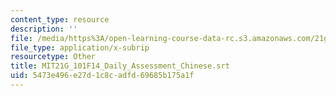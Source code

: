 ```yaml
---
content_type: resource
description: ''
file: /media/https%3A/open-learning-course-data-rc.s3.amazonaws.com/21g-101-chinese-i-regular-fall-2014/5473e496e27d1c8cadfd69685b175a1f_MIT21G_101F14_Daily_Assessment_Chinese.srt
file_type: application/x-subrip
resourcetype: Other
title: MIT21G_101F14_Daily_Assessment_Chinese.srt
uid: 5473e496-e27d-1c8c-adfd-69685b175a1f
---
```

